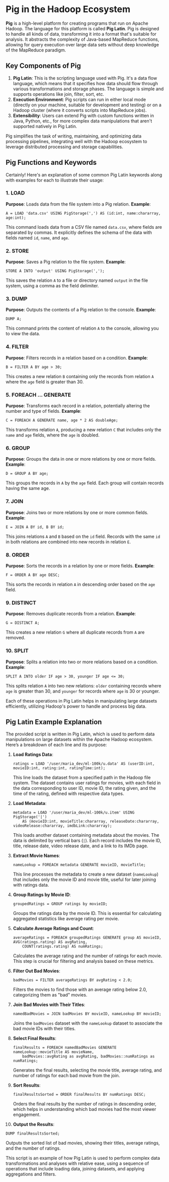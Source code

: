 # Pig in the Hadoop Ecosystem

**Pig** is a high-level platform for creating programs that run on Apache Hadoop. The language for this platform is called **Pig Latin**. Pig is designed to handle all kinds of data, transforming it into a format that's suitable for analysis. It abstracts the complexity of Java-based MapReduce functions, allowing for query execution over large data sets without deep knowledge of the MapReduce paradigm.

## Key Components of Pig

1. **Pig Latin**: This is the scripting language used with Pig. It's a data flow language, which means that it specifies how data should flow through various transformations and storage phases. The language is simple and supports operations like join, filter, sort, etc.
2. **Execution Environment**: Pig scripts can run in either local mode (directly on your machine, suitable for development and testing) or on a Hadoop cluster (where it converts scripts into MapReduce jobs).
3. **Extensibility**: Users can extend Pig with custom functions written in Java, Python, etc., for more complex data manipulations that aren't supported natively in Pig Latin.

Pig simplifies the task of writing, maintaining, and optimizing data processing pipelines, integrating well with the Hadoop ecosystem to leverage distributed processing and storage capabilities.

## Pig Functions and Keywords
Certainly! Here's an explanation of some common Pig Latin keywords along with examples for each to illustrate their usage:

### 1. LOAD

**Purpose**: Loads data from the file system into a Pig relation.
**Example**:

```pig
A = LOAD 'data.csv' USING PigStorage(',') AS (id:int, name:chararray, age:int);
```

This command loads data from a CSV file named `data.csv`, where fields are separated by commas. It explicitly defines the schema of the data with fields named `id`, `name`, and `age`.

### 2. STORE

**Purpose**: Saves a Pig relation to the file system.
**Example**:

```pig
STORE A INTO 'output' USING PigStorage(',');
```

This saves the relation `A` to a file or directory named `output` in the file system, using a comma as the field delimiter.

### 3. DUMP

**Purpose**: Outputs the contents of a Pig relation to the console.
**Example**:

```pig
DUMP A;
```

This command prints the content of relation `A` to the console, allowing you to view the data.

### 4. FILTER

**Purpose**: Filters records in a relation based on a condition.
**Example**:

```pig
B = FILTER A BY age > 30;
```

This creates a new relation `B` containing only the records from relation `A` where the `age` field is greater than 30.

### 5. FOREACH ... GENERATE

**Purpose**: Transforms each record in a relation, potentially altering the number and type of fields.
**Example**:

```pig
C = FOREACH A GENERATE name, age * 2 AS doubleAge;
```

This transforms relation `A`, producing a new relation `C` that includes only the `name` and `age` fields, where the `age` is doubled.

### 6. GROUP

**Purpose**: Groups the data in one or more relations by one or more fields.
**Example**:

```pig
D = GROUP A BY age;
```

This groups the records in `A` by the `age` field. Each group will contain records having the same age.

### 7. JOIN

**Purpose**: Joins two or more relations by one or more common fields.
**Example**:

```pig
E = JOIN A BY id, B BY id;
```

This joins relations `A` and `B` based on the `id` field. Records with the same `id` in both relations are combined into new records in relation `E`.

### 8. ORDER

**Purpose**: Sorts the records in a relation by one or more fields.
**Example**:

```pig
F = ORDER A BY age DESC;
```

This sorts the records in relation `A` in descending order based on the `age` field.

### 9. DISTINCT

**Purpose**: Removes duplicate records from a relation.
**Example**:

```pig
G = DISTINCT A;
```

This creates a new relation `G` where all duplicate records from `A` are removed.

### 10. SPLIT

**Purpose**: Splits a relation into two or more relations based on a condition.
**Example**:

```pig
SPLIT A INTO older IF age > 30, younger IF age <= 30;
```

This splits relation `A` into two new relations: `older` containing records where `age` is greater than 30, and `younger` for records where `age` is 30 or younger.

Each of these operations in Pig Latin helps in manipulating large datasets efficiently, utilizing Hadoop's power to handle and process big data.

## Pig Latin Example Explanation

The provided script is written in Pig Latin, which is used to perform data manipulations on large datasets within the Apache Hadoop ecosystem. Here’s a breakdown of each line and its purpose:

1. **Load Ratings Data**:

   ```plaintext
   ratings = LOAD '/user/maria_dev/ml-100k/u.data' AS (userID:int, movieID:int, rating:int, ratingTime:int);
   ```

   This line loads the dataset from a specified path in the Hadoop file system. The dataset contains user ratings for movies, with each field in the data corresponding to user ID, movie ID, the rating given, and the time of the rating, defined with respective data types.

2. **Load Metadata**:

   ```plaintext
   metadata = LOAD '/user/maria_dev/ml-100k/u.item' USING PigStorage('|')
       AS (movieID:int, movieTitle:chararray, releaseDate:chararray, videoRelease:chararray, imdbLink:chararray);
   ```

   This loads another dataset containing metadata about the movies. The data is delimited by vertical bars (`|`). Each record includes the movie ID, title, release date, video release date, and a link to its IMDb page.

3. **Extract Movie Names**:

   ```plaintext
   nameLookup = FOREACH metadata GENERATE movieID, movieTitle;
   ```

   This line processes the metadata to create a new dataset (`nameLookup`) that includes only the movie ID and movie title, useful for later joining with ratings data.

4. **Group Ratings by Movie ID**:

   ```plaintext
   groupedRatings = GROUP ratings by movieID;
   ```

   Groups the ratings data by the movie ID. This is essential for calculating aggregated statistics like average rating per movie.

5. **Calculate Average Ratings and Count**:

   ```plaintext
   averageRatings = FOREACH groupedRatings GENERATE group AS movieID, AVG(ratings.rating) AS avgRating,
       COUNT(ratings.rating) AS numRatings;
   ```

   Calculates the average rating and the number of ratings for each movie. This step is crucial for filtering and analysis based on these metrics.

6. **Filter Out Bad Movies**:

   ```plaintext
   badMovies = FILTER averageRatings BY avgRating < 2.0;
   ```

   Filters the movies to find those with an average rating below 2.0, categorizing them as "bad" movies.

7. **Join Bad Movies with Their Titles**:

   ```plaintext
   namedBadMovies = JOIN badMovies BY movieID, nameLookup BY movieID;
   ```

   Joins the `badMovies` dataset with the `nameLookup` dataset to associate the bad movie IDs with their titles.

8. **Select Final Results**:

   ```plaintext
   finalResults = FOREACH namedBadMovies GENERATE nameLookup::movieTitle AS movieName,
       badMovies::avgRating as avgRating, badMovies::numRatings as numRatings;
   ```

   Generates the final results, selecting the movie title, average rating, and number of ratings for each bad movie from the join.

9. **Sort Results**:

   ```plaintext
   finalResultsSorted = ORDER finalResults BY numRatings DESC;
   ```

   Orders the final results by the number of ratings in descending order, which helps in understanding which bad movies had the most viewer engagement.

10. **Output the Results**:

   ```plaintext
   DUMP finalResultsSorted;
   ```

   Outputs the sorted list of bad movies, showing their titles, average ratings, and the number of ratings.

This script is an example of how Pig Latin is used to perform complex data transformations and analyses with relative ease, using a sequence of operations that include loading data, joining datasets, and applying aggregations and filters.
